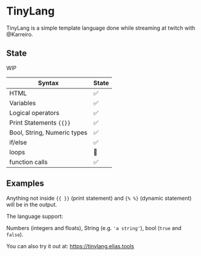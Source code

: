 # TinyLang

TinyLang is a simple template language done while streaming at twitch with @Karreiro. 

## State 

WIP

| Syntax      | State |
| ----------- | ----------- |
| HTML        | ✅       |
| Variables   | ✅        |
| Logical operators| ✅        |
| Print Statements `{{}}`   | ✅        |
| Bool, String, Numeric types   | ✅        |
| if/else   | ✅        |
| loops   | 🚧        |
| function calls   | ✅        |


## Examples

Anything not inside `{{ }}` (print statement) and `{% %}` (dynamic statement) will be in the output.

The language support:

Numbers (integers and floats), String (e.g. `'a string'`), bool (`true` and `false`).


You can also try it out at: https://tinylang.elias.tools


